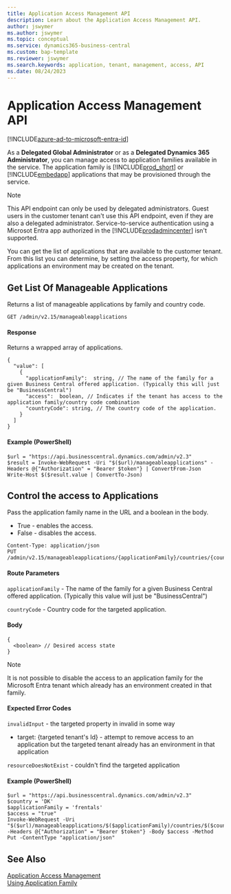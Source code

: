 ```yaml
---
title: Application Access Management API
description: Learn about the Application Access Management API.
author: jswymer
ms.author: jswymer
ms.topic: conceptual
ms.service: dynamics365-business-central
ms.custom: bap-template
ms.reviewer: jswymer
ms.search.keywords: application, tenant, management, access, API
ms.date: 08/24/2023
---
```

# Application Access Management API

[!INCLUDE[azure-ad-to-microsoft-entra-id](~/../shared-content/shared/azure-ad-to-microsoft-entra-id.md)]

As a **Delegated Global Administrator** or as a **Delegated Dynamics 365 Administrator**, you can manage access to application families available in the service. The application family is [!INCLUDE[prod_short](../developer/includes/prod_short.md)] or [!INCLUDE[embedapp](../developer/includes/embedapp.md)] applications that may be provisioned through the service. 

> [!NOTE]
> This API endpoint can only be used by delegated administrators. Guest users in the customer tenant can't use this API endpoint, even if they are also a delegated administrator. Service-to-service authentication using a Microsot Entra app authorized in the [!INCLUDE[prodadmincenter](../developer/includes/prodadmincenter.md)] isn't supported.


You can get the list of applications that are available to the customer tenant. From this list you can determine, by setting the access property, for which applications an environment may be created on the tenant.

## Get List Of Manageable Applications

Returns a list of manageable applications by family and country code.

```
GET /admin/v2.15/manageableapplications
```

#### Response

Returns a wrapped array of applications.

```
{
  "value": [
    {
      "applicationFamily":  string, // The name of the family for a given Business Central offered application. (Typically this will just be "BusinessCentral") 
      "access":  boolean, // Indicates if the tenant has access to the application family/country code combination
      "countryCode": string, // The country code of the application.
    }
  ]
}
```
#### Example (PowerShell)

```
$url = "https://api.businesscentral.dynamics.com/admin/v2.3" 
$result = Invoke-WebRequest -Uri "$($url)/manageableapplications" -Headers @{"Authorization" = "Bearer $token"} | ConvertFrom-Json
Write-Host $($result.value | ConvertTo-Json)
```

## Control the access to Applications

Pass the application family name in the URL and a boolean in the body. 
- True - enables the access.
- False - disables the access.

```
Content-Type: application/json
PUT /admin/v2.15/manageableapplications/{applicationFamily}/countries/{countryCode}
```

#### Route Parameters

`applicationFamily` - The name of the family for a given Business Central offered application. (Typically this value will just be "BusinessCentral")

`countryCode` - Country code for the targeted application.

#### Body

```
{
  <boolean> // Desired access state
}
```

> [!NOTE]  
> It is not possible to disable the access to an application family for the Microsoft Entra tenant which already has an environment created in that family.

#### Expected Error Codes

`invalidInput` - the targeted property in invalid in some way

   - target: {targeted tenant's Id} - attempt to remove access to an application but the targeted tenant already has an environment in that application

`resourceDoesNotExist` - couldn't find the targeted application

#### Example (PowerShell)

```
$url = "https://api.businesscentral.dynamics.com/admin/v2.3" 
$country = 'DK'
$applicationFamily = 'frentals'
$access = "true"
Invoke-WebRequest -Uri "$($url)/manageableapplications/$($applicationFamily)/countries/$($country)"  -Headers @{"Authorization" = "Bearer $token"} -Body $access -Method Put -ContentType "application/json"
```

## See Also

[Application Access Management](../embedapps/embed-app-application-access-management.md)  
[Using Application Family](../deployment/embed-app-using-application-family.md)  
